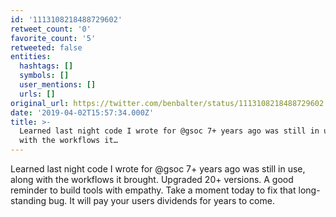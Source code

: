 ```yaml
---
id: '1113108218488729602'
retweet_count: '0'
favorite_count: '5'
retweeted: false
entities:
  hashtags: []
  symbols: []
  user_mentions: []
  urls: []
original_url: https://twitter.com/benbalter/status/1113108218488729602
date: '2019-04-02T15:57:34.000Z'
title: >-
  Learned last night code I wrote for @gsoc 7+ years ago was still in use, along
  with the workflows it…
---
```


Learned last night code I wrote for @gsoc 7+ years ago was still in use, along with the workflows it brought. Upgraded 20+ versions. A good reminder to build tools with empathy. Take a moment today to fix that long-standing bug. It will pay your users dividends for years to come.